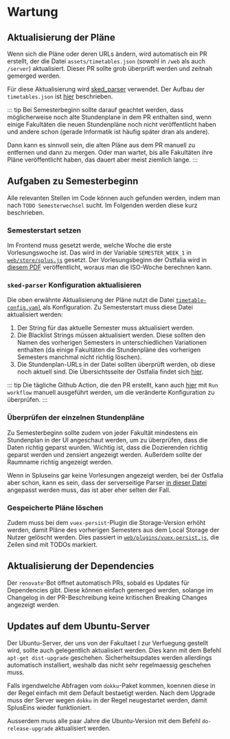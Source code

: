 # Wartung

## Aktualisierung der Pläne

Wenn sich die Pläne oder deren URLs ändern, wird automatisch ein PR erstellt, der die Datei `assets/timetables.json` (sowohl in `/web` als auch `/server`) aktualisiert. Dieser PR sollte grob überprüft werden und zeitnah gemerged werden.

Für diese Aktualisierung wird [sked_parser](https://github.com/SplusEins/sked_parser) verwendet. Der Aufbau der `timetables.json` ist [hier](./server.md#struktur-der-stundenplane) beschrieben.

::: tip
Bei Semesterbeginn sollte darauf geachtet werden, dass möglicherweise noch alte Stundenplane in dem PR enthalten sind, wenn einige Fakultäten die neuen Stundenpläne noch nicht veröffentlicht haben und andere schon (gerade Informatik ist häufig später dran als andere).

Dann kann es sinnvoll sein, die alten Pläne aus dem PR manuell zu entfernen und dann zu mergen. Oder man wartet, bis alle Fakultäten ihre Pläne veröffentlicht haben, das dauert aber meist ziemlich lange.
:::

## Aufgaben zu Semesterbeginn

Alle relevanten Stellen im Code können auch gefunden werden, indem man nach `TODO Semesterwechsel` sucht. Im Folgenden werden diese kurz beschrieben.

### Semesterstart setzen

Im Frontend muss gesetzt werde, welche Woche die erste Vorlesungswoche ist. Das wird in der Variable `SEMESTER_WEEK_1` in [`web/store/splus.js`](https://github.com/SplusEins/SplusEins/blob/master/web/store/splus.js) gesetzt. Der Vorlesungsbeginn der Ostfalia wird in [diesem PDF](https://www.ostfalia.de/studieren/im-studium/studienorganisation/semestertermine) veröffentlicht, woraus man die ISO-Woche berechnen kann.

### `sked-parser` Konfiguration aktualisieren

Die oben erwähnte Aktualisierung der Pläne nutzt die Datei [`timetable-config.yaml`](https://github.com/SplusEins/SplusEins/blob/master/timetable-config.yaml) als Konfiguration. Zu Semesterstart muss diese Datei aktualisiert werden:

1. Der String für das aktuelle Semester muss aktualisiert werden.
2. Die Blacklist Strings müssen aktualisiert werden. Diese sollten den Namen des vorherigen Semesters in unterschiedlichen Variationen enthalten (da einige Fakultäten die Stundenpläne des vorherigen Semesters manchmal nicht richtig löschen).
3. Die Stundenplan-URLs in der Datei sollten überprüft werden, ob diese noch aktuell sind. Die Übersichtsseite der Ostfalia findet sich [hier](https://stundenplan.ostfalia.de).

::: tip
Die tägliche Github Action, die den PR erstellt, kann auch [hier](https://github.com/SplusEins/SplusEins/actions/workflows/timetables.yml) mit `Run workflow` manuell ausgeführt werden, um die veränderte Konfiguration zu überprüfen.
:::

### Überprüfen der einzelnen Stundenpläne

Zu Semesterbeginn sollte zudem von jeder Fakultät mindestens ein Stundenplan in der UI angeschaut werden, um zu überprüfen, dass die Daten richtig geparst wurden. Wichtig ist, dass die Dozierenden richtig geparst werden und zensiert angezeigt werden. Außerdem sollte der Raumname richtig angezeigt werden.

Wenn in Spluseins gar keine Vorlesungen angezeigt werden, bei der Ostfalia aber schon, kann es sein, dass der serverseitige Parser [in dieser Datei](https://github.com/SplusEins/SplusEins/blob/master/server/lib/SkedParser.ts) angepasst werden muss, das ist aber eher selten der Fall.

### Gespeicherte Pläne löschen

Zudem muss bei dem `vuex-persist`-Plugin die Storage-Version erhöht werden, damit Pläne des vorherigen Semesters aus dem Local Storage der Nutzer gelöscht werden. Dies passiert in [`web/plugins/vuex-persist.js`](https://github.com/SplusEins/SplusEins/blob/master/web/plugins/vuex-persist.js), die Zeilen sind mit TODOs markiert.

## Aktualisierung der Dependencies

Der `renovate`-Bot öffnet automatisch PRs, sobald es Updates für Dependencies gibt. Diese können einfach gemerged werden, solange im Changelog in der PR-Beschreibung keine kritischen Breaking Changes angezeigt werden.

## Updates auf dem Ubuntu-Server

Der Ubuntu-Server, der uns von der Fakultaet I zur Verfuegung gestellt wird, sollte auch gelegentlich aktualisiert werden. Dies kann mit dem Befehl `apt-get dist-upgrade` geschehen. Sicherheitsupdates werden allerdings automatisch installiert, weshalb das nicht sehr regelmaessig geschehen muss. 

Falls irgendwelche Abfragen vom `dokku`-Paket kommen, koennen diese in der Regel einfach mit dem Default bestaetigt werden. Nach dem Upgrade muss der Server wegen `dokku` in der Regel neugestartet werden, damit SplusEins wieder funktioniert.

Ausserdem muss alle paar Jahre die Ubuntu-Version mit dem Befehl `do-release-upgrade` aktualisiert werden.
